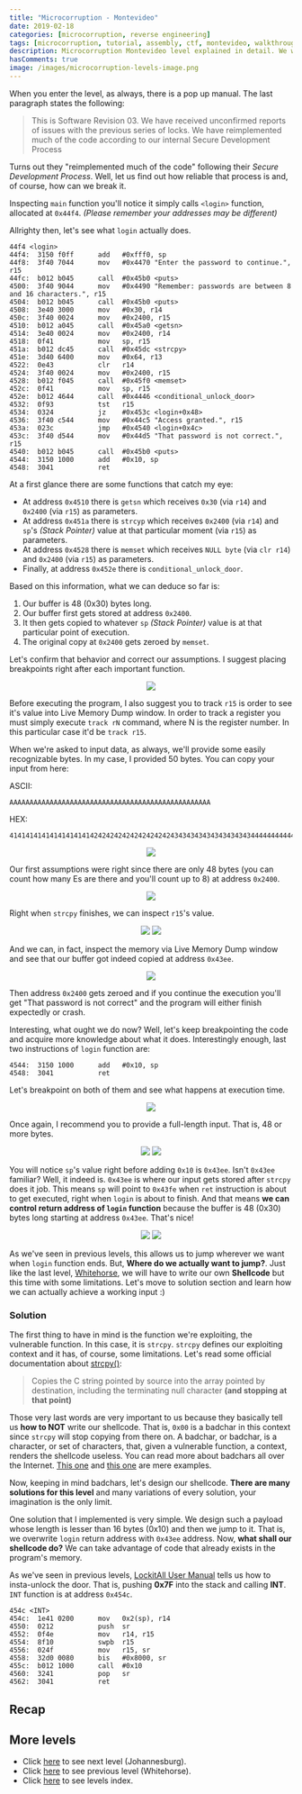 ```yaml
---
title: "Microcorruption - Montevideo"
date: 2019-02-18
categories: [microcorruption, reverse engineering]
tags: [microcorruption, tutorial, assembly, ctf, montevideo, walkthrough, debug]
description: Microcorruption Montevideo level explained in detail. We will see how to solve the level and understand the underlying concepts. 
hasComments: true
image: /images/microcorruption-levels-image.png
---
```


When you enter the level, as always, there is a pop up manual. The last paragraph states the following:
> This is Software Revision 03. We have received unconfirmed reports
    of issues with the previous series of locks. We have reimplemented
    much  of the  code according  to our  internal Secure  Development
    Process

Turns out they "reimplemented much of the code" following their *<red>Secure Development Process</red>*. Well, let us find out how reliable that process is and, of course, how can we break it. 

Inspecting `main` function you'll notice it simply calls `<login>` function, allocated at `0x44f4`. *<gold>(Please remember your addresses may be different)</gold>*

Allrighty then, let's see what `login` actually does.
```
44f4 <login>
44f4:  3150 f0ff      add	#0xfff0, sp
44f8:  3f40 7044      mov	#0x4470 "Enter the password to continue.", r15
44fc:  b012 b045      call	#0x45b0 <puts>
4500:  3f40 9044      mov	#0x4490 "Remember: passwords are between 8 and 16 characters.", r15
4504:  b012 b045      call	#0x45b0 <puts>
4508:  3e40 3000      mov	#0x30, r14
450c:  3f40 0024      mov	#0x2400, r15
4510:  b012 a045      call	#0x45a0 <getsn>
4514:  3e40 0024      mov	#0x2400, r14
4518:  0f41           mov	sp, r15
451a:  b012 dc45      call	#0x45dc <strcpy>
451e:  3d40 6400      mov	#0x64, r13
4522:  0e43           clr	r14
4524:  3f40 0024      mov	#0x2400, r15
4528:  b012 f045      call	#0x45f0 <memset>
452c:  0f41           mov	sp, r15
452e:  b012 4644      call	#0x4446 <conditional_unlock_door>
4532:  0f93           tst	r15
4534:  0324           jz	#0x453c <login+0x48>
4536:  3f40 c544      mov	#0x44c5 "Access granted.", r15
453a:  023c           jmp	#0x4540 <login+0x4c>
453c:  3f40 d544      mov	#0x44d5 "That password is not correct.", r15
4540:  b012 b045      call	#0x45b0 <puts>
4544:  3150 1000      add	#0x10, sp
4548:  3041           ret
```

At a first glance there are some functions that catch my eye: 
- At address `0x4510` there is `getsn` which receives `0x30` (via `r14`) and `0x2400` (via `r15`) as parameters. 
- At address `0x451a` there is `strcyp` which receives `0x2400` (via `r14`) and `sp`'s *<orange>(Stack Pointer)</orange>* value at that particular moment (via `r15`) as parameters.
- At address `0x4528` there is `memset` which receives `NULL byte` (via `clr r14`) and `0x2400` (via `r15`) as parameters.
- Finally, at address `0x452e` there is `conditional_unlock_door`. 

Based on this information, what we can deduce so far is:
1. Our buffer is 48 (0x30) bytes long.
2. Our buffer first gets stored at address `0x2400`.
3. It then gets copied to whatever `sp` *<orange>(Stack Pointer)</orange>* value is at that particular point of execution.
4. The original copy at `0x2400` gets zeroed by `memset`.

Let's confirm that behavior and correct our assumptions. I suggest placing breakpoints right after each important function. 

<p align="center">
<img src="/images/microcorruption-montevideo0.png">
</p>

Before executing the program, I also suggest you to track `r15` is order to see it's value into Live Memory Dump window. In order to track a register you must simply execute `track rN` command, where N is the register number. In this particular case it'd be `track r15`.

When we're asked to input data, as always, we'll provide some easily recognizable bytes. In my case, I provided 50 bytes. You can copy your input from here:

ASCII: 
```
AAAAAAAAAAAAAAAAAAAAAAAAAAAAAAAAAAAAAAAAAAAAAAAAAA
```
HEX: 
```
4141414141414141414142424242424242424242434343434343434343434444444444444444444445454545454545454545
```

<p align="center">
<img src="/images/microcorruption-montevideo1.png">
</p>

Our first assumptions were right since there are only 48 bytes (you can count how many Es are there and you'll count up to 8) at address `0x2400`.

<p align="center">
<img src="/images/microcorruption-montevideo2.png">
</p>

Right when `strcpy` finishes, we can inspect `r15`'s value.

<p align="center">
<img src="/images/microcorruption-montevideo3.png">
<img src="/images/microcorruption-montevideo4.png">
</p>

And we can, in fact, inspect the memory via Live Memory Dump window and see that our buffer got indeed copied at address `0x43ee`.

<p align="center">
<img src="/images/microcorruption-montevideo5.png">
</p>

Then address `0x2400` gets zeroed and if you continue the execution you'll get "That password is not correct" and the program will either finish expectedly or crash.

Interesting, what ought we do now? Well, let's keep breakpointing the code and acquire more knowledge about what it does. Interestingly enough, last two instructions of `login` function are:
```
4544:  3150 1000      add	#0x10, sp
4548:  3041           ret
```
Let's breakpoint on both of them and see what happens at execution time. 

<p align="center">
<img src="/images/microcorruption-montevideo6.png">
</p>

Once again, I recommend you to provide a full-length input. That is, 48 or more bytes.
<p align="center">
<img src="/images/microcorruption-montevideo7.png">
<img src="/images/microcorruption-montevideo8.png">
</p>

You will notice `sp`'s value right before adding `0x10` is `0x43ee`. Isn't `0x43ee` familiar? Well, it indeed is. `0x43ee` is where our input gets stored after `strcpy` does it job. This means `sp` will point to `0x43fe` when `ret` instruction is about to get executed, right when `login` is about to finish. And that means **we can control return address of `login` function** because the buffer is 48 (0x30) bytes long starting at address `0x43ee`. That's nice!

<p align="center">
<img src="/images/microcorruption-montevideo9.png">
<img src="/images/microcorruption-montevideo10.png">
</p>

As we've seen in previous levels, this allows us to jump wherever we want when `login` function ends. But, **<gold>Where do we actually want to jump?</gold>**. Just like the last level, [Whitehorse](/microcorruption/whitehorse), we will have to write our own **<red>Shellcode</red>** but this time with some limitations. Let's move to solution section and learn how we can actually achieve a working input :)

### Solution

The first thing to have in mind is the function we're exploiting, the vulnerable function. In this case, it is `strcpy`. `strcpy` defines our exploiting context and it has, of course, some limitations. Let's read some official documentation about [strcpy()](http://www.cplusplus.com/reference/cstring/strcpy/):

> Copies the C string pointed by source into the array pointed by destination, including the terminating null character **<red>(and stopping at that point)</red>**

Those very last words are very important to us because they basically tell us **how to NOT** write our shellcode. That is, `0x00` is a badchar in this context since `strcpy` will stop copying from there on. A badchar, or badchar, is a character, or set of characters, that, given a vulnerable function, a context, renders the shellcode useless. You can read more about badchars all over the Internet. [This one](https://www.ihacklabs.com/en/poc-badchar-alternative-method/) and [this one](https://bulbsecurity.com/finding-bad-characters-with-immunity-debugger-and-mona-py/) are mere examples.

Now, keeping in mind badchars, let's design our shellcode. **<yellow>There are many solutions for this level</yellow>** and many variations of every solution, your imagination is the only limit. 

One solution that I implemented is very simple. We design such a payload whose length is lesser than 16 bytes (0x10) and then we jump to it. That is, we overwrite `login` return address with `0x43ee` address. Now, **<blue>what shall our shellcode do?</blue>** We can take advantage of code that already exists in the program's memory. 

As we've seen in previous levels, [LockitAll User Manual](https://microcorruption.com/manual.pdf) tells us how to insta-unlock the door. That is, pushing **0x7F** into the stack and calling **INT**. `INT` function is at address `0x454c`.

```
454c <INT>
454c:  1e41 0200      mov	0x2(sp), r14
4550:  0212           push	sr
4552:  0f4e           mov	r14, r15
4554:  8f10           swpb	r15
4556:  024f           mov	r15, sr
4558:  32d0 0080      bis	#0x8000, sr
455c:  b012 1000      call	#0x10
4560:  3241           pop	sr
4562:  3041           ret
```


## Recap



## More levels
* Click [here](/microcorruption/johannesburg) to see next level (Johannesburg).
* Click [here](/microcorruption/whitehorse) to see previous level (Whitehorse).
* Click [here](/microcorruption) to see levels index.
